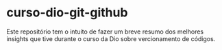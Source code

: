 # curso-dio-git-github
Este repositório tem o intuito de fazer um breve resumo dos melhores insights que tive durante o curso da Dio sobre vercionamento de códigos.

